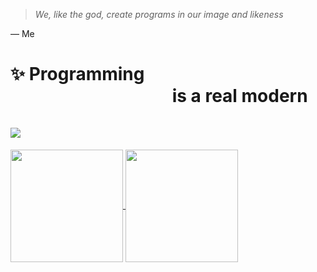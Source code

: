 > _We, like the god, create programs in our image and likeness_

— Me

<h1>
 ✨ Programming 
<br/>
&emsp;&emsp;&emsp;&emsp;&emsp;&emsp;&emsp;&emsp;&emsp; is a real modern
<br/>
&emsp;&emsp;&emsp;&emsp;&emsp;&emsp;&emsp;&emsp;&emsp;&emsp;&emsp;&emsp;&emsp;&emsp;&emsp;&emsp;&emsp;&emsp; <img src="https://media.giphy.com/media/12NUbkX6p4xOO4/giphy.gif"/>
</h1>
 
<a href="https://github.com/anuraghazra/github-readme-stats">
  <img height="180px" align="top" src="https://github-readme-stats.vercel.app/api?username=Dominux&count_private=true&show_icons=true&theme=vue&custom_title=Dominux%27s%20Stats&layout=compact&cache_seconds=3600" />
</a>
<a href="https://github.com/anuraghazra/github-readme-stats">
  <img height="180px" align="center" src="https://github-readme-stats.vercel.app/api/top-langs/?username=dominux&layout=compact&hide=html,jinja,css,scss,sass,less,dockerfile,shell,vue,svelte,makefile,procfile,lua&langs_count=10&custom_title=Top%20Used%20Languges&cache_seconds=3600" />
</a>
